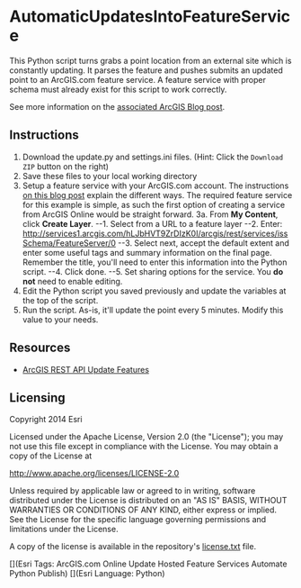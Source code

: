 AutomaticUpdatesIntoFeatureService
==================================

This Python script turns grabs a point location from an external site which is constantly updating. It parses the feature and pushes submits an updated point to an ArcGIS.com feature service. A feature service with proper schema must already exist for this script to work correctly.

See more information on the [associated ArcGIS Blog post](http://blogs.esri.com/esri/arcgis/...).

## Instructions

1. Download the update.py and settings.ini files. (Hint: Click the `Download ZIP` button on the right)
2. Save these files to your local working directory
3. Setup a feature service with your ArcGIS.com account. The instructions [on this blog post](http://blogs.esri.com/esri/arcgis/2014/09/22/how-to-create-a-hosted-feature-service/) explain the different ways. The required feature service for this example is simple, as such the first option of creating a service from ArcGIS Online would be straight forward. 
3a. From **My Content**, click **Create Layer**.
--1. Select from a URL to a feature layer
--2. Enter:  http://services1.arcgis.com/hLJbHVT9ZrDIzK0I/arcgis/rest/services/issSchema/FeatureServer/0
--3. Select next, accept the default extent and enter some useful tags and summary information on the final page. Remember the title, you'll need to enter this information into the Python script.
--4. Click done.
--5. Set sharing options for the service. You **do not** need to enable editing.
4. Edit the Python script you saved previously and update the variables at the top of the script. 
5. Run the script. As-is, it'll update the point every 5 minutes. Modify this value to your needs.

## Resources

* [ArcGIS REST API Update Features](http://resources.arcgis.com/en/help/arcgis-rest-api/index.html#/Update_Features/02r3000000zt000000)


## Licensing
Copyright 2014 Esri

Licensed under the Apache License, Version 2.0 (the "License");
you may not use this file except in compliance with the License.
You may obtain a copy of the License at

   http://www.apache.org/licenses/LICENSE-2.0

Unless required by applicable law or agreed to in writing, software
distributed under the License is distributed on an "AS IS" BASIS,
WITHOUT WARRANTIES OR CONDITIONS OF ANY KIND, either express or implied.
See the License for the specific language governing permissions and
limitations under the License.

A copy of the license is available in the repository's [license.txt]( https://github.com/update-hosted-feature-service/master/license.txt) file.

[](Esri Tags: ArcGIS.com Online Update Hosted Feature Services Automate Python Publish)
[](Esri Language: Python)​
